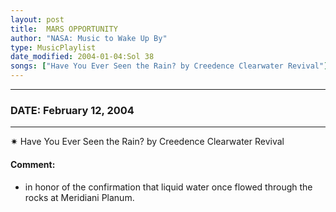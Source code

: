 ```yaml
---
layout: post
title:  MARS OPPORTUNITY
author: "NASA: Music to Wake Up By"
type: MusicPlaylist
date_modified: 2004-01-04:Sol 38
songs: ["Have You Ever Seen the Rain? by Creedence Clearwater Revival"]
---
```


----
### DATE: February 12, 2004
----
✷ Have You Ever Seen the Rain? by Creedence Clearwater Revival

#### Comment:
* in honor of the confirmation that liquid water once flowed through the rocks at Meridiani Planum.



<br/>
<center>
	<a target="_blank"
	   href="https://twitter.com/intent/tweet?hashtags=Space,NASA,Playlist,NASAWakeupCalls,SpaceProgram&text={{ page.author}}, '{{ page.songs.first }}' {{ page.title }}, {{ page.date | date: '%B %d, %Y' }}. {{ site.url }}{{ page.url }}&via=nasawakeupcalls"><i class="fab fa-twitter" alt="Tweet this page" style="font-size: 1.3em;"></i></a>
	&nbsp; 	<i class="fas fa-user-astronaut" style="font-size: 1.5em;"></i> &nbsp;
    <a type="amzn" search="'Have You Ever Seen the Rain? by Creedence Clearwater Revival'" category="popular music">
    <i class="fab fa-amazon" style="font-size: 1.3em;"></i></a>
</center>
